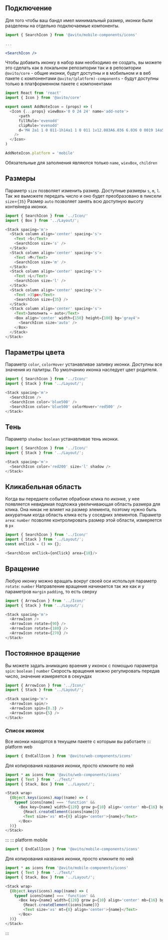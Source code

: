 ## Подключение
Для того чтобы ваш бандл имел минимальный размер, иконки были разделены на отдельно подключаемые компоненты.
```jsx static
import { SearchIcon } from '@avito/mobile-components/icons'

...

<SearchIcon />
```

Чтобы добавить иконку в набор вам необходимо ее создать, вы можете это сделать как в локальном репозитории так и в репозитории  
`@avito/core` - общие иконки, будут доступны и в мобильном и в веб пакете с компонентами
`@avito/(platform)-components` - будут доступны только в платформенном пакете с компонентами

```js static
import React from 'react'
import { Icon } from '@avito/core'

export const AddNoteIcon = (props) => (
  <Icon {...props} viewBox='0 0 24 24' name='add-note'>
      <path
      fillRule='evenodd'
      clipRule='evenodd'
      d='M4 2a1 1 0 011-1h14a1 1 0 011 1v12.083A6.036 6.036 0 0019 14a5.973 5.973 0 00-3.318 1H7v2h6.803A5.972 5.972 0 0013 20c0 .34.028.675.083 1H5a1 1 0 01-1-1V2zm13 3H7v2h10V5zM7 10h10v2H7v-2zm11 9v-3h2v3h3v2h-3v3h-2v-3h-3v-2h3z'
    />
  </Icon>
)

AddNoteIcon.platform = 'mobile'
```

Обязательные для заполнения являются только `name`, `wievBox`, `children`

## Размеры
Параметр `size` позволяет изменить размер. Доступные размеры `s`, `m`, `l`.
Так же выможете передать число и оно будет преобразовано в пиксели `size`=`{35}`
Размер `auto` позволяет занять всю доступную высоту контейнера иконки.

```js
import { SearchIcon } from '../Icon/'
import { Box } from '../Layout/';

<Stack spacing='m'>
  <Stack column align='center' spacing='s'>
    <Text >S</Text>
    <SearchIcon size='s' />
  </Stack>
  <Stack column align='center' spacing='s'>
    <Text >M</Text>
    <SearchIcon size='m' />
  </Stack>
  <Stack column align='center' spacing='s'>
    <Text >L</Text>
    <SearchIcon size='l' />
  </Stack>
  <Stack column align='center' spacing='s'>
    <Text >35px</Text>
    <SearchIcon size={35} />
  </Stack>
  <Stack column align='center' spacing='s'>
    <Text>Заполнить — auto</Text>
    <Box align='center' width={150} height={100} bg='gray4'>
      <SearchIcon size='auto' />
    </Box>
  </Stack>
</Stack>
```

## Параметры цвета
Параметр `color`, `colorHover` устанавливае заливку иконки. Доступны все значения из палитры.
По умолчанию иконка наследует цвет родителя.

```js
import { SearchIcon } from '../Icon/'
import { Stack } from '../Layout/';

<Stack spacing='m'>
  <SearchIcon />
  <SearchIcon color='blue500' />
  <SearchIcon color='blue500' colorHover='red500' />
</Stack>
```

## Тень
Параметр `shadow`: `boolean` устанавливае тень иконки.

```js
import { SearchIcon } from '../Icon/'
import { Stack } from '../Layout/';

<Stack spacing='m'>
  <SearchIcon color='red200' size='l' shadow />
</Stack>
```

## Кликабельная область
Когда вы передаете событие обрабоки клика по иконке, у нее появляется невидимая подложка увеличивающая область размера для клика.
Она никак не влияет на размер элемента, поэтому нужно быть аккуратным когда область клика есть у соседних элементов.
Параметр `area`: `number` позволяе контролировать размер этой области, измеряется в `px`

```js
import { SearchIcon } from '../Icon/'
import { Stack } from '../Layout/';
const onClick = () => {};

<SearchIcon onClick={onClick} area={10}/>
```

## Вращение
Любую иконку можно вращать вокруг своей оси используя параметр `rotate`: `number`
Направление вращения начинается так же как и у параметров `margin` `padding`, то есть сверху

```js
import { ArrowIcon } from '../Icon/'
import { Stack } from '../Layout/';

<Stack spacing='m'>
  <ArrowIcon />
  <ArrowIcon rotate={90} />
  <ArrowIcon rotate={180} />
  <ArrowIcon rotate={270} />
</Stack>
```

## Постоянное вращение
Вы можете задать анимацию враения у иконок с помощью параметра `spin`: `boolean` | `number`
Скорость вращения можно регулировать передав число, значение измеряется в секундах

```js
import { ArrowIcon } from '../Icon/'
import { Stack } from '../Layout/';

<Stack spacing='m'>
  <ArrowIcon spin/>
  <ArrowIcon spin={0.3} />
  <ArrowIcon spin={5} />
</Stack>
```

### Список иконок
Все иконки находятся в текущем пакете с которым вы работаете
::: platform web
```jsx static
import { EndCallIcon } from '@avito/web-components/icons'
```
Для копирования названия иконки, просто кликните по ней

```js
import * as icons from '@avito/web-components/icons'
import { Text } from '../Text/'
import { Stack, Box } from '../Layout/';

<Stack wrap>
  {Object.keys(icons).map((name) => (
    typeof icons[name] === 'function' &&
      <Box key={name} width={120} grow p={10} align='center' mb={16} bgHover='gray4' column onClick={() => copyText(name)}>
        {React.createElement(icons[name])}
        <Text size='xs' mt={8} align='center'>{name}</Text>
      </Box>
  ))}
</Stack>
```
:::
::: platform mobile
```jsx static
import { EndCallIcon } from '@avito/mobile-components/icons'
```
Для копирования названия иконки, просто кликните по ней

```js
import * as icons from '@avito/mobile-components/icons'
import { Text } from '../Text/'
import { Stack, Box } from '../Layout/';

<Stack wrap>
  {Object.keys(icons).map((name) => (
    typeof icons[name] === 'function' &&
      <Box key={name} width={120} grow p={10} align='center' mb={16} bgHover='gray4' column onClick={() => copyText(name)}>
        {React.createElement(icons[name])}
        <Text size='xs' mt={8} align='center'>{name}</Text>
      </Box>
  ))}
</Stack>
```
:::